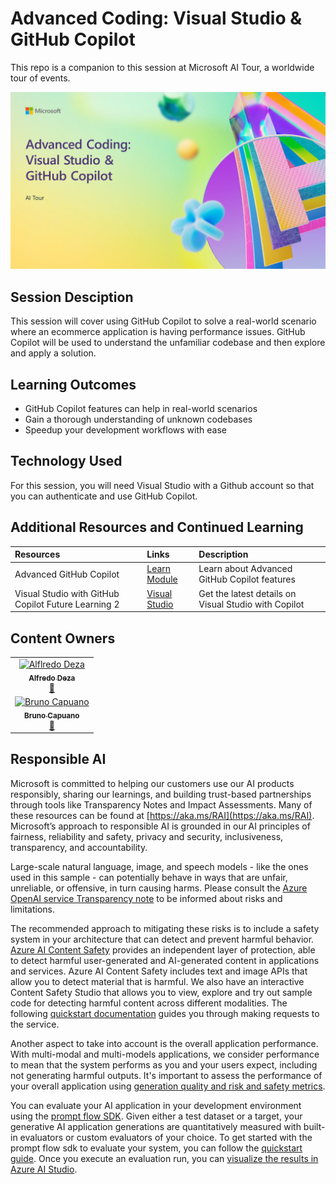 # Advanced Coding: Visual Studio & GitHub Copilot

This repo is a companion to this session at Microsoft AI Tour, a worldwide tour of events.

![Session cover image with a bright "A" text in 3D over a yellow and green abstract background.](./img/EN-US_BRK432_tech.png)


## Session Desciption

This session will cover using GitHub Copilot to solve a real-world scenario
where an ecommerce application is having performance issues. GitHub Copilot
will be used to understand the unfamiliar codebase and then explore and apply a
solution.

## Learning Outcomes

* GitHub Copilot features can help in real-world scenarios
* Gain a thorough understanding of unknown codebases
* Speedup your development workflows with ease


## Technology Used

For this session, you will need Visual Studio with a Github account so that you can authenticate and use GitHub Copilot.

## Additional Resources and Continued Learning

| Resources          | Links                             | Description        |
|:-------------------|:----------------------------------|:-------------------|
| Advanced GitHub Copilot  | [Learn Module](https://learn.microsoft.com/en-us/training/modules/advanced-github-copilot/) | Learn about Advanced GitHub Copilot features |
| Visual Studio with GitHub Copilot Future Learning 2  | [Visual Studio](https://visualstudio.microsoft.com/github-copilot/) | Get the latest details on Visual Studio with Copilot |

## Content Owners

<!-- ALL-CONTRIBUTORS-LIST:START - Do not remove or modify this section -->

<table>
<tr>
    <td align="center"><a href="http://learnanalytics.microsoft.com">
        <img src="https://github.com/alfredodeza.png" width="100px;" alt="Alflredo Deza
"/><br />
        <sub><b>Alfredo Deza
</b></sub></a><br />
            <a href="https://github.com/alfredodeza" title="talk">📢</a> 
    </td>
</tr>
<tr>
    <td align="center"><a href="http://learnanalytics.microsoft.com">
        <img src="https://github.com/elbruno.png" width="100px;" alt="Bruno Capuano
"/><br />
        <sub><b>Bruno Capuano
</b></sub></a><br />
            <a href="https://github.com/elbruno" title="talk">📢</a> 
    </td>
</tr>
</table>

<!-- ALL-CONTRIBUTORS-LIST:END -->

## Responsible AI 

Microsoft is committed to helping our customers use our AI products responsibly, sharing our learnings, and building trust-based partnerships through tools like Transparency Notes and Impact Assessments. Many of these resources can be found at [https://aka.ms/RAI](https://aka.ms/RAI).
Microsoft’s approach to responsible AI is grounded in our AI principles of fairness, reliability and safety, privacy and security, inclusiveness, transparency, and accountability.

Large-scale natural language, image, and speech models - like the ones used in this sample - can potentially behave in ways that are unfair, unreliable, or offensive, in turn causing harms. Please consult the [Azure OpenAI service Transparency note](https://learn.microsoft.com/legal/cognitive-services/openai/transparency-note?tabs=text) to be informed about risks and limitations.

The recommended approach to mitigating these risks is to include a safety system in your architecture that can detect and prevent harmful behavior. [Azure AI Content Safety](https://learn.microsoft.com/azure/ai-services/content-safety/overview) provides an independent layer of protection, able to detect harmful user-generated and AI-generated content in applications and services. Azure AI Content Safety includes text and image APIs that allow you to detect material that is harmful. We also have an interactive Content Safety Studio that allows you to view, explore and try out sample code for detecting harmful content across different modalities. The following [quickstart documentation](https://learn.microsoft.com/azure/ai-services/content-safety/quickstart-text?tabs=visual-studio%2Clinux&pivots=programming-language-rest) guides you through making requests to the service.

Another aspect to take into account is the overall application performance. With multi-modal and multi-models applications, we consider performance to mean that the system performs as you and your users expect, including not generating harmful outputs. It's important to assess the performance of your overall application using [generation quality and risk and safety metrics](https://learn.microsoft.com/azure/ai-studio/concepts/evaluation-metrics-built-in).

You can evaluate your AI application in your development environment using the [prompt flow SDK](https://microsoft.github.io/promptflow/index.html). Given either a test dataset or a target, your generative AI application generations are quantitatively measured with built-in evaluators or custom evaluators of your choice. To get started with the prompt flow sdk to evaluate your system, you can follow the [quickstart guide](https://learn.microsoft.com/azure/ai-studio/how-to/develop/flow-evaluate-sdk). Once you execute an evaluation run, you can [visualize the results in Azure AI Studio](https://learn.microsoft.com/azure/ai-studio/how-to/evaluate-flow-results).

